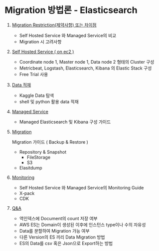# Migration 방법론 - Elasticsearch

1. [Migration Restriction(제약사항) 또는 차이점](compare_ES/Amazon_Elasticsearch_Restriction.html)
   
   - Self Hosted Service 와 Managed Service의 비교
   - Migration 시 고려사항
   
2. [Self Hosted Service ( on ec2 )](#installed-es/selfhostedes.html)
   
   - Coordinate node 1, Master node 1, Data node 2 형태의 Cluster 구성
   - Metricbeat, Logstash, Elasticsearch, Kibana 의 Elastic Stack 구성
   - Free Trial 사용
   
3. [Data 적재](data-input-es/dataInputes.html)
   
   - Kaggle Data 탐색
   - shell 및 python 활용 data 적재
   
4. [Managed Service](managed-es/managedes.html)
   
   - Managed Elasticsearch 및 Kibana 구성 가이드
   
5. [Migration](migration-es/migrationes.html)
   
   Migration 가이드 ( Backup & Restore )
   
   - Repository & Snapshot
     - FileStorage
     - S3
   - Elasitdump
   
6. [Monitoring](monitoring-es/monitoringes.html)

   - Self Hosted Service 와 Managed Service의 Monitoring Guide
   - X-pack
   - CDK

7. [Q&A](additional-es\additional-es.html)

   - 역인덱스에 Document의 count 저장 여부
   - AWS ES는 Domain이 생성된 이후에 인스턴스 type이나 수의 자유성
   - Data를 분할하여 Migration 가능 여부
   - 다른 Version의 ES 끼리 Data Migration 방법
   - ES의 Data를 csv 혹은 Json으로 Export하는 방법
